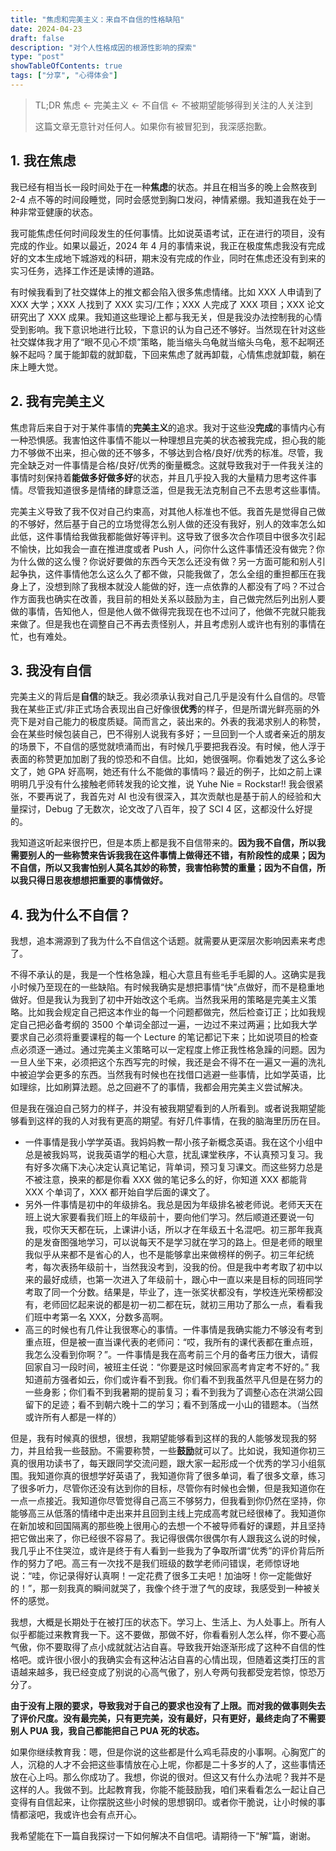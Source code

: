```yaml
---
title: "焦虑和完美主义：来自不自信的性格缺陷"
date: 2024-04-23
draft: false
description: "对个人性格成因的根源性影响的探索"
type: "post"
showTableOfContents: true
tags: ["分享", "心得体会"]
---
```


> TL;DR  焦虑 <- 完美主义 <- 不自信 <- 不被期望能够得到关注的人关注到
> 
> 这篇文章无意针对任何人。如果你有被冒犯到，我深感抱歉。

## 1. 我在焦虑
我已经有相当长一段时间处于在一种**焦虑**的状态。并且在相当多的晚上会熬夜到 2-4 点不等的时间段睡觉，同时会感觉到胸口发闷，神情紧绷。我知道我在处于一种非常亚健康的状态。

我可能焦虑任何时间段发生的任何事情。比如说英语考试，正在进行的项目，没有完成的作业。如果以最近，2024 年 4 月的事情来说，我正在极度焦虑我没有完成好的文本生成地下城游戏的科研，期末没有完成的作业，同时在焦虑还没有到来的实习任务，选择工作还是读博的道路。

有时候我看到了社交媒体上的推文都会陷入很多焦虑情绪。比如 XXX 人申请到了 XXX 大学；XXX 人找到了 XXX 实习/工作；XXX 人完成了 XXX 项目；XXX 论文研究出了 XXX 成果。我知道这些理论上都与我无关，但是我没办法控制我的心情受到影响。我下意识地进行比较，下意识的认为自己还不够好。当然现在针对这些社交媒体我才用了“眼不见心不烦”策略，能当缩头乌龟就当缩头乌龟，惹不起啊还躲不起吗？属于能卸载的就卸载，下回来焦虑了就再卸载，心情焦虑就卸载，躺在床上睡大觉。

## 2. 我有完美主义

焦虑背后来自于对于某件事情的**完美主义**的追求。我对于这些没**完成**的事情内心有一种恐惧感。我害怕这件事情不能以一种理想且完美的状态被我完成，担心我的能力不够做不出来，担心做的还不够多，不够达到合格/良好/优秀的标准。尽管，我完全缺乏对一件事情是合格/良好/优秀的衡量概念。这就导致我对于一件我关注的事情时刻保持着**能做多好做多好**的状态，并且几乎投入我的大量精力思考这件事情。尽管我知道很多是情绪的肆意泛滥，但是我无法克制自己不去思考这些事情。

完美主义导致了我不仅对自己约束高，对其他人标准也不低。我首先是觉得自己做的不够好，然后基于自己的立场觉得怎么别人做的还没有我好，别人的效率怎么如此低，这件事情给我做我都能做好等评判。这导致了很多次合作项目中很多次引起不愉快，比如我会一直在推进度或者 Push 人，问你什么这件事情还没有做完？你为什么做的这么慢？你说好要做的东西今天怎么还没有做？另一方面可能和别人引起争执，这件事情他怎么这么久了都不做，只能我做了，怎么全组的重担都压在我身上了，没想到除了我根本就没人能做的好，连一点依靠的人都没有了吗？不过合作方面我也确实在改善，我目前的相处关系以鼓励为主，自己做完然后列出别人要做的事情，告知他人，但是他人做不做得完我现在也不过问了，他做不完就只能我来做了。但是我也在调整自己不再去责怪别人，并且考虑别人或许也有别的事情在忙，也有难处。

## 3. 我没有自信

完美主义的背后是**自信**的缺乏。我必须承认我对自己几乎是没有什么自信的。尽管我在某些正式/非正式场合表现出自己好像很**优秀**的样子，但是所谓光鲜亮丽的外壳下是对自己能力的极度质疑。简而言之，装出来的。外表的我渴求别人的称赞，会在某些时候包装自己，巴不得别人说我有多好；一旦回到一个人或者亲近的朋友的场景下，不自信的感觉就喷涌而出，有时候几乎要把我吞没。有时候，他人浮于表面的称赞更加加剧了我的惊恐和不自信。比如，她很强啊。你看她发了这么多论文了，她 GPA 好高啊，她还有什么不能做的事情吗？最近的例子，比如之前上课明明几乎没有什么接触老师转发我的论文推，说 Yuhe Nie = Rockstar!! 我会很紧张，不要再说了，我首先对 AI 也没有很深入，其次贡献也是基于前人的经验和大量探讨，Debug 了无数次，论文改了八百年，投了 SCI 4 区，这都没什么好提的。

我知道这听起来很拧巴，但是本质上都是我不自信带来的。**因为我不自信，所以我需要别人的一些称赞来告诉我我在这件事情上做得还不错，有阶段性的成果；因为不自信，所以又我害怕别人莫名其妙的称赞，我害怕称赞的重量；因为不自信，所以我只得日思夜想想把重要的事情做好。**

## 4. 我为什么不自信？

我想，追本溯源到了我为什么不自信这个话题。就需要从更深层次影响因素来考虑了。

不得不承认的是，我是一个性格急躁，粗心大意且有些毛手毛脚的人。这确实是我小时候乃至现在的一些缺陷。有时候我确实是想把事情“快”点做好，而不是稳重地做好。但是我认为我到了初中开始改这个毛病。当然我采用的策略是完美主义策略。比如我会规定自己把这本作业的每一个问题都做完，然后检查订正；比如我规定自己把必备考纲的 3500 个单词全部过一遍，一边过不来过两遍；比如我大学要求自己必须将重要课程的每一个 Lecture 的笔记都记下来；比如说项目的检查点必须逐一通过。通过完美主义策略可以一定程度上修正我性格急躁的问题。因为一旦人坐下来，必须把这个东西写完的时候，我还是会不得不在一遍又一遍的洗礼中被迫学会更多的东西。当然我有时候也在找借口逃避一些事情，比如学英语，比如理综，比如刷算法题。总之回避不了的事情，我都会用完美主义尝试解决。

但是我在强迫自己努力的样子，并没有被我期望看到的人所看到。或者说我期望能够看到这样的我的人对我有更高的期望。有好几件事情，在我的脑海里历历在目。

- 一件事情是我小学学英语。我妈妈教一帮小孩子新概念英语。我在这个小组中总是被我妈骂，说我英语学的粗心大意，扰乱课堂秩序，不认真预习复习。我有好多次痛下决心决定认真记笔记，背单词，预习复习课文。而这些努力总是不被注意，换来的都是你看 XXX 做的笔记多么的好，你知道 XXX 都能背 XXX 个单词了，XXX 都开始自学后面的课文了。
- 另外一件事情是初中的年级排名。我总是因为年级排名被老师说。老师天天在班上说大家要看我们班上的年级前十，要向他们学习。然后顺道还要说一句我，哎你天天都在玩，上课讲小话，所以才在年级五十名混吧。初三那年我真的是发奋图强地学习，可以说每天不是学习就在学习的路上。但是老师的眼里我似乎从来都不是省心的人，也不是能够拿出来做榜样的例子。初三年纪统考，每次表扬年级前十，当然我没考到，没我的份。但是我中考考取了初中以来的最好成绩，也第一次进入了年级前十，跟心中一直以来是目标的同班同学考取了同一个分数。结果是，毕业了，连一张奖状都没有，学校连光荣榜都没有，老师回忆起来说的都是初一初二都在玩，就初三用功了那么一点，看看我们班中考第一名 XXX，分数多高啊。
- 高三的时候也有几件让我很寒心的事情。一件事情是我确实能力不够没有考到重点班，但是被一直当课代表的老师问：“哎，我所有的课代表都在重点班，我怎么没看到你啊？”。一件事情是我在高考前三个月的备考压力很大，请假回家自习一段时间，被班主任说：“你要是这时候回家高考肯定考不好的。” 我知道前方强者如云，你们或许看不到我。你们看不到我虽然平凡但是在努力的一些身影；你们看不到我暑期的提前复习；看不到我为了调整心态在洪湖公园留下的足迹；看不到朝六晚十二的学习；看不到落成一小山的错题本。（当然或许所有人都是一样的）

但是，我有时候真的很想，很想，我期望能够看到这样的我的人能够发现我的努力，并且给我一些鼓励。不需要称赞，一些**鼓励**就可以了。比如说，我知道你初三真的很用功读书了，每天跟同学交流问题，跟大家一起形成一个优秀的学习小组氛围。我知道你真的很想学好英语了，我知道你背了很多单词，看了很多文章，练习了很多听力，尽管你还没有达到你的目标，尽管你有时候也会懒，但是我知道你在一点一点接近。我知道你尽管觉得自己高三不够努力，但我看到你仍然在坚持，你能够高三从低落的情绪中走出来并且回到主线上完成高考就已经很棒了。我知道你在新加坡和回国隔离的那些晚上很用心的去想一个不被导师看好的课题，并且坚持把它做出来了，你已经很不容易了。我记得很偶尔很偶尔有人跟我这么说的时候，我几乎止不住哭泣，或许是终于有人看到一些我为了争取所谓“优秀”的评价背后所作的努力了吧。高三有一次找不是我们班级的数学老师问错误，老师惊讶地说：“哇，你记录得好认真啊！一定花费了很多工夫吧！加油呀！你一定能做好的！”，那一刻我真的瞬间就哭了，我像个终于泄了气的皮球，我感受到一种被关怀的感觉。

我想，大概是长期处于在被打压的状态下。学习上、生活上、为人处事上。所有人似乎都能过来教育我一下。这不要做，那做不好，你看看别人怎么样，你不要心高气傲，你不要取得了点小成就就沾沾自喜。导致我开始逐渐形成了这种不自信的性格吧。或许很小很小的我确实会有这种沾沾自喜的心情出现，但随着这类打压的言语越来越多，我已经变成了别说的心高气傲了，别人夸两句我都受宠若惊，惊恐万分了。

**由于没有上限的要求，导致我对于自己的要求也没有了上限。而对我的做事则失去了评价尺度。没有最完美，只有更完美，没有最好，只有更好，最终走向了不需要别人 PUA 我，我自己都能把自己 PUA 死的状态。**

如果你继续教育我：嗯，但是你说的这些都是什么鸡毛蒜皮的小事啊。心胸宽广的人，沉稳的人才不会把这些事情放在心上呢，你都是二十多岁的人了，这些事情还放在心上吗。那么你成功了。我想，你说的很对。但这又有什么办法呢？我并不是这样的人。我做不到。比起教育我，你能不能鼓励我，咱们来看看怎么一起让自己变得有自信起来，让你摆脱这些小时候的思想钢印。或者你干脆说，让小时候的事情都滚吧，我或许也会有点开心。

我希望能在下一篇自我探讨一下如何解决不自信吧。请期待一下“解”篇，谢谢。
